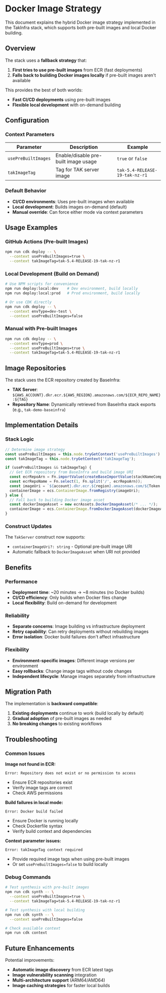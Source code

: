 # Docker Image Strategy

This document explains the hybrid Docker image strategy implemented in the TakInfra stack, which supports both pre-built images and local Docker building.

## Overview

The stack uses a **fallback strategy** that:
1. **First tries to use pre-built images** from ECR (fast deployments)
2. **Falls back to building Docker images locally** if pre-built images aren't available

This provides the best of both worlds:
- **Fast CI/CD deployments** using pre-built images
- **Flexible local development** with on-demand building

## Configuration

### Context Parameters

| Parameter | Description | Example |
|-----------|-------------|---------|
| `usePreBuiltImages` | Enable/disable pre-built image usage | `true` or `false` |
| `takImageTag` | Tag for TAK server image | `tak-5.4-RELEASE-19-tak-nz-r1` |

### Default Behavior

- **CI/CD environments**: Uses pre-built images when available
- **Local development**: Builds images on-demand (default)
- **Manual override**: Can force either mode via context parameters

## Usage Examples

### GitHub Actions (Pre-built Images)
```bash
npm run cdk deploy -- \
  --context usePreBuiltImages=true \
  --context takImageTag=tak-5.4-RELEASE-19-tak-nz-r1
```

### Local Development (Build on Demand)
```bash
# Use NPM scripts for convenience
npm run deploy:local:dev    # Dev environment, build locally
npm run deploy:local:prod   # Prod environment, build locally

# Or use CDK directly
npm run cdk deploy -- \
  --context envType=dev-test \
  --context usePreBuiltImages=false
```

### Manual with Pre-built Images
```bash
npm run cdk deploy -- \
  --context envType=prod \
  --context usePreBuiltImages=true \
  --context takImageTag=tak-5.4-RELEASE-19-tak-nz-r1
```

## Image Repositories

The stack uses the ECR repository created by BaseInfra:

- **TAK Server**: `${AWS_ACCOUNT}.dkr.ecr.${AWS_REGION}.amazonaws.com/${ECR_REPO_NAME}:${TAG}`
- **Repository Name**: Dynamically retrieved from BaseInfra stack exports (e.g., `tak-demo-baseinfra`)

## Implementation Details

### Stack Logic
```typescript
// Determine image strategy
const usePreBuiltImages = this.node.tryGetContext('usePreBuiltImages') ?? false;
const takImageTag = this.node.tryGetContext('takImageTag');

if (usePreBuiltImages && takImageTag) {
  // Get ECR repository from BaseInfra and build image URI
  const ecrRepoArn = Fn.importValue(createBaseImportValue(stackNameComponent, BASE_EXPORT_NAMES.ECR_REPO));
  const ecrRepoName = Fn.select(1, Fn.split('/', ecrRepoArn));
  const imageUri = `${account}.dkr.ecr.${region}.amazonaws.com/${Token.asString(ecrRepoName)}:${takImageTag}`;
  containerImage = ecs.ContainerImage.fromRegistry(imageUri);
} else {
  // Fall back to building Docker image asset
  const dockerImageAsset = new ecrAssets.DockerImageAsset(/* ... */);
  containerImage = ecs.ContainerImage.fromDockerImageAsset(dockerImageAsset);
}
```

### Construct Updates
The `TakServer` construct now supports:
- `containerImageUri?: string` - Optional pre-built image URI
- Automatic fallback to `DockerImageAsset` when URI not provided

## Benefits

### Performance
- **Deployment time**: ~20 minutes → ~8 minutes (no Docker builds)
- **CI/CD efficiency**: Only builds when Docker files change
- **Local flexibility**: Build on-demand for development

### Reliability
- **Separate concerns**: Image building vs infrastructure deployment
- **Retry capability**: Can retry deployments without rebuilding images
- **Error isolation**: Docker build failures don't affect infrastructure

### Flexibility
- **Environment-specific images**: Different image versions per environment
- **Easy rollbacks**: Change image tags without code changes
- **Independent lifecycle**: Manage images separately from infrastructure

## Migration Path

The implementation is **backward compatible**:

1. **Existing deployments** continue to work (build locally by default)
2. **Gradual adoption** of pre-built images as needed
3. **No breaking changes** to existing workflows

## Troubleshooting

### Common Issues

**Image not found in ECR:**
```
Error: Repository does not exist or no permission to access
```
- Ensure ECR repositories exist
- Verify image tags are correct
- Check AWS permissions

**Build failures in local mode:**
```
Error: Docker build failed
```
- Ensure Docker is running locally
- Check Dockerfile syntax
- Verify build context and dependencies

**Context parameter issues:**
```
Error: takImageTag context required
```
- Provide required image tags when using pre-built images
- Or set `usePreBuiltImages=false` to build locally

### Debug Commands

```bash
# Test synthesis with pre-built images
npm run cdk synth -- \
  --context usePreBuiltImages=true \
  --context takImageTag=tak-5.4-RELEASE-19-tak-nz-r1

# Test synthesis with local building
npm run cdk synth -- \
  --context usePreBuiltImages=false

# Check available context
npm run cdk context
```

## Future Enhancements

Potential improvements:
- **Automatic image discovery** from ECR latest tags
- **Image vulnerability scanning** integration
- **Multi-architecture support** (ARM64/AMD64)
- **Image caching strategies** for faster local builds